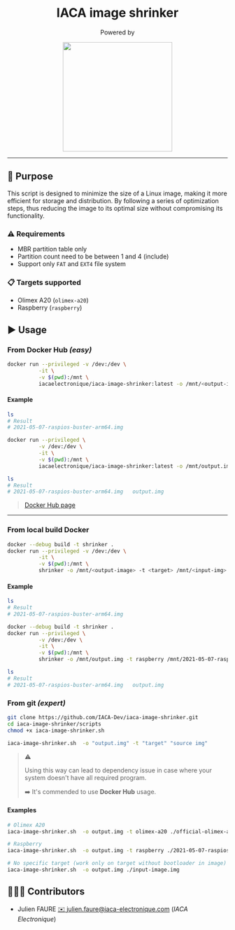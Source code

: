 <h1 align="center">IACA image shrinker</h1>
<p align="center">Powered by </p>
<p align="center">
<a href="https://iaca-electronique.com">
<img style="" width="250px" src="https://www.iaca-electronique.com/img/logo.png">
</a>
</p>

___

## 📄 Purpose

This script is designed to minimize the size of a Linux image, making it more efficient for storage and distribution.
By following a series of optimization steps, thus reducing the image to its optimal size without compromising its functionality.

### ⚠️ Requirements
* MBR partition table only
* Partition count need to be between 1 and 4 (include)
* Support only `FAT` and `EXT4` file system

### 📋️ Targets supported

* Olimex A20 (`olimex-a20`)
* Raspberry (`raspberry`)

## ▶️ Usage

### From Docker Hub *(easy)*

```bash
docker run --privileged -v /dev:/dev \
          -it \
          -v $(pwd):/mnt \
          iacaelectronique/iaca-image-shrinker:latest -o /mnt/<output-image> -t <target> /mnt/<input-img>
```
#### Example

```bash
ls
# Result
# 2021-05-07-raspios-buster-arm64.img

docker run --privileged \
          -v /dev:/dev \
          -it \
          -v $(pwd):/mnt \
          iacaelectronique/iaca-image-shrinker:latest -o /mnt/output.img -t raspberry /mnt/2021-05-07-raspios-buster-arm64.img

ls
# Result
# 2021-05-07-raspios-buster-arm64.img   output.img
```

> [Docker Hub page](https://hub.docker.com/r/iacaelectronique/iaca-image-shrinker)

___

### From local build Docker

```bash
docker --debug build -t shrinker .
docker run --privileged -v /dev:/dev \
          -it \
          -v $(pwd):/mnt \
          shrinker -o /mnt/<output-image> -t <target> /mnt/<input-img>
```

#### Example

```bash
ls
# Result
# 2021-05-07-raspios-buster-arm64.img

docker --debug build -t shrinker .
docker run --privileged \
          -v /dev:/dev \
          -it \
          -v $(pwd):/mnt \
          shrinker -o /mnt/output.img -t raspberry /mnt/2021-05-07-raspios-buster-arm64.img

ls
# Result
# 2021-05-07-raspios-buster-arm64.img   output.img
```


### From git *(expert)*

```bash
git clone https://github.com/IACA-Dev/iaca-image-shrinker.git
cd iaca-image-shrinker/scripts
chmod +x iaca-image-shrinker.sh

iaca-image-shrinker.sh  -o "output.img" -t "target" "source img"
```

> ⚠️
> 
> Using this way can lead to dependency issue in case where your system doesn't have all required program.
> 
> ➡️ It's commended to use **Docker Hub** usage.


#### Examples

```bash
# Olimex A20
iaca-image-shrinker.sh  -o output.img -t olimex-a20 ./official-olimex-a20-base.img

# Raspberry
iaca-image-shrinker.sh  -o output.img -t raspberry ./2021-05-07-raspios-buster-arm64.img

# No specific target (work only on target without bootloader in image)
iaca-image-shrinker.sh  -o output.img ./input-image.img

```



## 🧑‍🤝‍🧑 Contributors

* Julien FAURE [✉️ julien.faure@iaca-electronique.com](mailto:julien.faure@iaca-electronique.com) (*IACA Electronique*)
